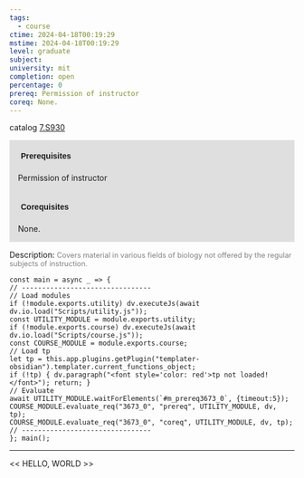 ```yaml
---
tags:
  - course
ctime: 2024-04-18T00:19:29
mstime: 2024-04-18T00:19:29
level: graduate
subject: 
university: mit
completion: open
percentage: 0
prereq: Permission of instructor
coreq: None.
---
```


catalog [7.S930](http://student.mit.edu/catalog/m7a.html#7.S930)

<span style="display: block; padding: 15px; background-color: rgb(100, 100, 100, 0.2);"><font id="m_prereq3673_0" style="display: block; font-family: Arial, sans-serif; font-weight: bold; padding: 5px">Prerequisites</font><br><span id="prereq3673_0">Permission of instructor</span></span>
<span style="display: block; padding: 15px; background-color: rgb(100, 100, 100, 0.2);"><font id="m_coreq3673_0" style="display: block; font-family: Arial, sans-serif; font-weight: bold; padding: 5px">Corequisites</font><br><span id="coreq3673_0">None.</span></span>

<font style="">Description:</font>
<font style="color: grey; font-size: 0.8rem;">Covers material in various fields of biology not offered by the regular subjects of instruction.</font>

```dataviewjs
const main = async _ => {
// --------------------------------
// Load modules
if (!module.exports.utility) dv.executeJs(await dv.io.load("Scripts/utility.js"));
const UTILITY_MODULE = module.exports.utility;
if (!module.exports.course) dv.executeJs(await dv.io.load("Scripts/course.js"));
const COURSE_MODULE = module.exports.course;
// Load tp
let tp = this.app.plugins.getPlugin("templater-obsidian").templater.current_functions_object;
if (!tp) { dv.paragraph("<font style='color: red'>tp not loaded!</font>"); return; }
// Evaluate
await UTILITY_MODULE.waitForElements(`#m_prereq3673_0`, {timeout:5});
COURSE_MODULE.evaluate_req("3673_0", "prereq", UTILITY_MODULE, dv, tp);
COURSE_MODULE.evaluate_req("3673_0", "coreq", UTILITY_MODULE, dv, tp);
// --------------------------------
}; main();
```

---

<< HELLO, WORLD >>
